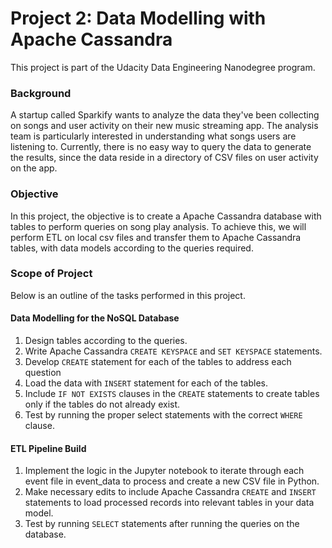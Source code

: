 # Project 2: Data Modelling with Apache Cassandra
This project is part of the Udacity Data Engineering Nanodegree program.

### Background
A startup called Sparkify wants to analyze the data they've been collecting on songs and user activity on their new music streaming app. The analysis team is particularly interested in understanding what songs users are listening to. Currently, there is no easy way to query the data to generate the results, since the data reside in a directory of CSV files on user activity on the app.

### Objective
In this project, the objective is to create a Apache Cassandra database with tables to perform queries on song play analysis. To achieve this, we will perform ETL on local csv files and transfer them to Apache Cassandra tables, with data models according to the queries required.

### Scope of Project
Below is an outline of the tasks performed in this project.

#### Data Modelling for the NoSQL Database
1. Design tables according to the queries.
2. Write Apache Cassandra `CREATE KEYSPACE` and `SET KEYSPACE` statements.
3. Develop `CREATE` statement for each of the tables to address each question
4. Load the data with `INSERT` statement for each of the tables.
5. Include `IF NOT EXISTS` clauses in the `CREATE` statements to create tables only if the tables do not already exist.
6. Test by running the proper select statements with the correct `WHERE` clause.

#### ETL Pipeline Build
1. Implement the logic in the Jupyter notebook to iterate through each event file in event_data to process and create a new CSV file in Python.
2. Make necessary edits to include Apache Cassandra `CREATE` and `INSERT` statements to load processed records into relevant tables in your data model.
3. Test by running `SELECT` statements after running the queries on the database. 
